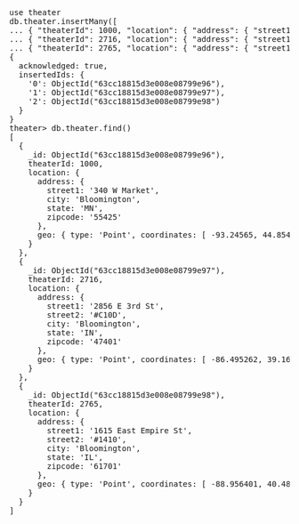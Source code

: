 <pre>
use theater
db.theater.insertMany([
... { "theaterId": 1000, "location": { "address": { "street1": "340 W Market", "city": "Bloomington", "state": "MN", "zipcode": "55425" }, "geo": { "type": "Point", "coordinates": [ -93.24565, 44.85466 ] } } },
... { "theaterId": 2716, "location": { "address": { "street1": "2856 E 3rd St", "street2": "#C10D", "city": "Bloomington", "state": "IN", "zipcode": "47401" }, "geo": { "type": "Point", "coordinates": [ -86.495262, 39.164202 ] } } },
... { "theaterId": 2765, "location": { "address": { "street1": "1615 East Empire St", "street2": "#1410", "city": "Bloomington", "state": "IL", "zipcode": "61701" }, "geo": { "type": "Point", "coordinates": [ -88.956401, 40.485889 ] } } } ])
{
  acknowledged: true,
  insertedIds: {
    '0': ObjectId("63cc18815d3e008e08799e96"),
    '1': ObjectId("63cc18815d3e008e08799e97"),
    '2': ObjectId("63cc18815d3e008e08799e98")
  }
}
theater> db.theater.find()
[
  {
    _id: ObjectId("63cc18815d3e008e08799e96"),
    theaterId: 1000,
    location: {
      address: {
        street1: '340 W Market',
        city: 'Bloomington',
        state: 'MN',
        zipcode: '55425'
      },
      geo: { type: 'Point', coordinates: [ -93.24565, 44.85466 ] }
    }
  },
  {
    _id: ObjectId("63cc18815d3e008e08799e97"),
    theaterId: 2716,
    location: {
      address: {
        street1: '2856 E 3rd St',
        street2: '#C10D',
        city: 'Bloomington',
        state: 'IN',
        zipcode: '47401'
      },
      geo: { type: 'Point', coordinates: [ -86.495262, 39.164202 ] }
    }
  },
  {
    _id: ObjectId("63cc18815d3e008e08799e98"),
    theaterId: 2765,
    location: {
      address: {
        street1: '1615 East Empire St',
        street2: '#1410',
        city: 'Bloomington',
        state: 'IL',
        zipcode: '61701'
      },
      geo: { type: 'Point', coordinates: [ -88.956401, 40.485889 ] }
    }
  }
]
</pre>

